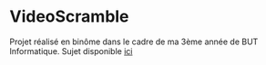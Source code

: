 # VideoScramble
Projet réalisé en binôme dans le cadre de ma 3ème année de BUT Informatique.
Sujet disponible [ici](https://info.iut-bm.univ-fcomte.fr/staff/perrot/DUT-INFO/S5/PMMEDIA/VideoScramble/assignment.html)
